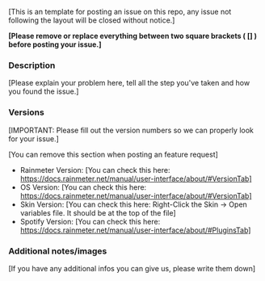 [This is an template for posting an issue on this repo, any issue not following the layout will be closed without notice.]

**[Please remove or replace everything between two square brackets ( **[]** ) before posting your issue.]**


### Description

[Please explain your problem here, tell all the step you've taken and how you found the issue.]


### Versions


[IMPORTANT: Please fill out the version numbers so we can properly look for your issue.]

[You can remove this section when posting an feature request]

* Rainmeter Version: [You can check this here: https://docs.rainmeter.net/manual/user-interface/about/#VersionTab]
* OS Version: [You can check this here: https://docs.rainmeter.net/manual/user-interface/about/#VersionTab]
* Skin Version: [You can check this here: Right-Click the Skin -> Open variables file. It should be at the top of the file]
* Spotify Version: [You can check this here: https://docs.rainmeter.net/manual/user-interface/about/#PluginsTab]

### Additional notes/images

[If you have any additional infos you can give us, please write them down]
